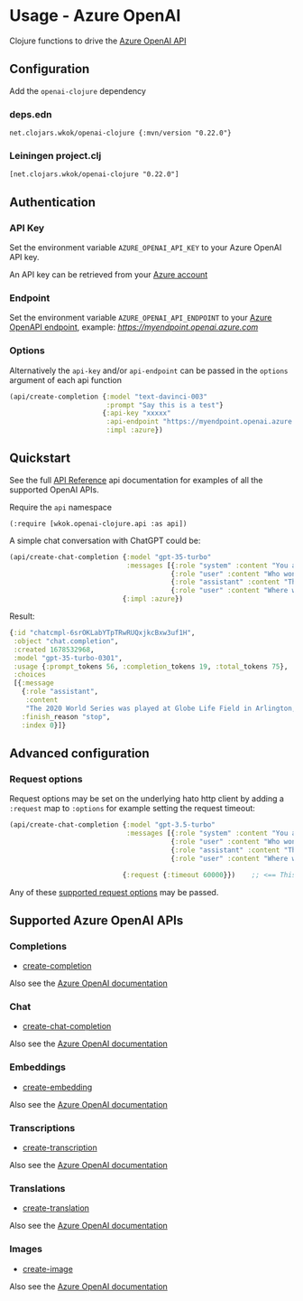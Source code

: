 # Usage - Azure OpenAI

Clojure functions to drive the [Azure OpenAI API](https://learn.microsoft.com/en-us/azure/cognitive-services/openai/reference)

## Configuration

Add the `openai-clojure` dependency

### deps.edn

```
net.clojars.wkok/openai-clojure {:mvn/version "0.22.0"}
```

### Leiningen project.clj

```
[net.clojars.wkok/openai-clojure "0.22.0"]
```

## Authentication

### API Key

Set the environment variable `AZURE_OPENAI_API_KEY` to your Azure OpenAI API key.

An API key can be retrieved from your [Azure account](https://learn.microsoft.com/en-us/azure/cognitive-services/openai/quickstart?pivots=programming-language-python#retrieve-key-and-endpoint)

### Endpoint

Set the environment variable `AZURE_OPENAI_API_ENDPOINT` to your [Azure OpenAPI endpoint](https://learn.microsoft.com/en-us/azure/cognitive-services/openai/quickstart?pivots=programming-language-python#retrieve-key-and-endpoint), example: *https://myendpoint.openai.azure.com*

### Options

Alternatively the `api-key` and/or `api-endpoint` can be passed in the `options` argument of each api function

```clojure
(api/create-completion {:model "text-davinci-003"
                        :prompt "Say this is a test"}
                       {:api-key "xxxxx"
                        :api-endpoint "https://myendpoint.openai.azure.com"
                        :impl :azure})
```

## Quickstart

See the full [API Reference](https://cljdoc.org/d/net.clojars.wkok/openai-clojure/0.22.0/api/wkok.openai-clojure.api) api documentation for examples of all the supported OpenAI APIs.

Require the `api` namespace

```
(:require [wkok.openai-clojure.api :as api])
```

A simple chat conversation with ChatGPT could be:

```clojure
(api/create-chat-completion {:model "gpt-35-turbo"
                             :messages [{:role "system" :content "You are a helpful assistant."}
                                        {:role "user" :content "Who won the world series in 2020?"}
                                        {:role "assistant" :content "The Los Angeles Dodgers won the World Series in 2020."}
                                        {:role "user" :content "Where was it played?"}]}
                            {:impl :azure})
```

Result:
```clojure
{:id "chatcmpl-6srOKLabYTpTRwRUQxjkcBxw3uf1H",
 :object "chat.completion",
 :created 1678532968,
 :model "gpt-35-turbo-0301",
 :usage {:prompt_tokens 56, :completion_tokens 19, :total_tokens 75},
 :choices
 [{:message
   {:role "assistant",
    :content
    "The 2020 World Series was played at Globe Life Field in Arlington, Texas."},
   :finish_reason "stop",
   :index 0}]}
```

## Advanced configuration

### Request options

Request options may be set on the underlying hato http client by adding a `:request` map to `:options` for example setting the request timeout:

```clojure
(api/create-chat-completion {:model "gpt-3.5-turbo"
                             :messages [{:role "system" :content "You are a helpful assistant."}
                                        {:role "user" :content "Who won the world series in 2020?"}
                                        {:role "assistant" :content "The Los Angeles Dodgers won the World Series in 2020."}
                                        {:role "user" :content "Where was it played?"}]}

                            {:request {:timeout 60000}})    ;; <== This
```

Any of these [supported request options](https://github.com/gnarroway/hato#request-options) may be passed.


## Supported Azure OpenAI APIs

### Completions

* [create-completion](https://cljdoc.org/d/net.clojars.wkok/openai-clojure/0.22.0/api/wkok.openai-clojure.api#create-completion)

Also see the [Azure OpenAI documentation](https://learn.microsoft.com/en-us/azure/ai-services/openai/reference#completions)

### Chat

* [create-chat-completion](https://cljdoc.org/d/net.clojars.wkok/openai-clojure/0.22.0/api/wkok.openai-clojure.api#create-chat-completion)

Also see the [Azure OpenAI documentation](https://learn.microsoft.com/en-us/azure/ai-services/openai/reference#chat-completions)

### Embeddings

* [create-embedding](https://cljdoc.org/d/net.clojars.wkok/openai-clojure/0.22.0/api/wkok.openai-clojure.api#create-embedding)

Also see the [Azure OpenAI documentation](https://learn.microsoft.com/en-us/azure/ai-services/openai/reference#embeddings)

### Transcriptions

* [create-transcription](https://cljdoc.org/d/net.clojars.wkok/openai-clojure/0.22.0/api/wkok.openai-clojure.api#create-transcription)

Also see the [Azure OpenAI documentation](https://learn.microsoft.com/en-us/azure/ai-services/openai/reference#transcriptions)

### Translations

* [create-translation](https://cljdoc.org/d/net.clojars.wkok/openai-clojure/0.22.0/api/wkok.openai-clojure.api#create-translation)

Also see the [Azure OpenAI documentation](https://learn.microsoft.com/en-us/azure/ai-services/openai/reference#translations)

### Images

* [create-image](https://cljdoc.org/d/net.clojars.wkok/openai-clojure/0.22.0/api/wkok.openai-clojure.api#create-image)

Also see the [Azure OpenAI documentation](https://learn.microsoft.com/en-us/azure/ai-services/openai/reference#image-generation)
